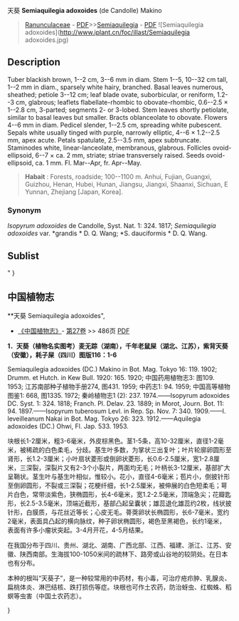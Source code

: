 天葵 **Semiaquilegia adoxoides** (de Candolle) Makino

> [Ranunculaceae](http://www.iplant.cn/info/Ranunculaceae?t=foc) - [PDF](http://www.iplant.cn/foc/pdf/Ranunculaceae.pdf)>>[Semiaquilegia](http://www.iplant.cn/info/Semiaquilegia?t=foc) - [PDF](http://www.iplant.cn/foc/pdf/Semiaquilegia.pdf)
![Semiaquilegia adoxoides](http://www.iplant.cn/foc/illast/Semiaquilegia adoxoides.jpg)

## Description

Tuber blackish brown, 1--2 cm, 3--6 mm in diam. Stem 1--5, 10--32 cm tall, 1--2 mm in diam., sparsely white hairy, branched. Basal leaves numerous, sheathed; petiole 3--12 cm; leaf blade ovate, suborbicular, or reniform, 1.2--3 cm, glabrous; leaflets flabellate-rhombic to obovate-rhombic, 0.6--2.5 × 1--2.8 cm, 3-parted; segments 2- or 3-lobed. Stem leaves shortly petiolate, similar to basal leaves but smaller. Bracts oblanceolate to obovate. Flowers 4--6 mm in diam. Pedicel slender, 1--2.5 cm, spreading white pubescent. Sepals white usually tinged with purple, narrowly elliptic, 4--6 × 1.2--2.5 mm, apex acute. Petals spatulate, 2.5--3.5 mm, apex subtruncate. Staminodes white, linear-lanceolate, membranous, glabrous. Follicles ovoid-ellipsoid, 6--7 × ca. 2 mm, striate; striae transversely raised. Seeds ovoid-ellipsoid, ca. 1 mm. Fl. Mar--Apr, fr. Apr--May.

> **Habait** : 
> Forests, roadside; 100--1100 m. Anhui, Fujian, Guangxi, Guizhou, Henan, Hubei, Hunan, Jiangsu, Jiangxi, Shaanxi, Sichuan, E Yunnan, Zhejiang [Japan, Korea].

### Synonym
*Isopyrum adoxoides* de Candolle, Syst. Nat. 1: 324. 1817; *Semiaquilegia adoxoides* var. *grandis * D. Q. Wang; *S. dauciformis * D. Q. Wang.

## Sublist
"
}
## 中国植物志

**天葵 Semiaquilegia adoxoides",

* [《中国植物志》](http://www.iplant.cn/frps)- [第27卷](http://www.iplant.cn/frps/vol/27) >> 486页 [PDF](http://www.iplant.cn/frps/pdf/27/486.pdf)

**1．天葵（植物名实图考）麦无踪（湖南），千年老鼠屎（湖北、江苏），紫背天葵（安徽），耗子屎（四川）图版116：1-6**

Semiaquilegia adoxoides (DC.) Makino in Bot. Mag. Tokyo 16: 119. 1902; Drumm. et Hutch. in Kew Bull. 1920: 165. 1920; 中国药用植物志3: 图109. 1953; 江苏南部种子植物手册274, 图431. 1959; 中药志1: 94. 1959; 中国高等植物图鉴1: 668, 图1335. 1972; 秦岭植物志1 (2): 237. 1974.——Isopyrum adoxoides DC. Syst. 1: 324. 1818; Franch. Pl. Delav. 23. 1889; in Morot, Journ. Bot. 11: 94. 1897.——Isopyrum tuberosum Levl. in Rep. Sp. Nov. 7: 340. 1909.——I. leveilleanum Nakai in Bot. Mag. Tokyo 26: 323. 1912.——Aquilegia adoxoides (DC.) Ohwi, Fl. Jap. 533. 1953.

块根长1-2厘米，粗3-6毫米，外皮棕黑色。茎1-5条，高10-32厘米，直径1-2毫米，被稀疏的白色柔毛，分歧。基生叶多数，为掌状三出复叶；叶片轮廓卵圆形至肾形，长1.2-3厘米；小叶扇状菱形或倒卵状菱形，长0.6-2.5厘米，宽1-2.8厘米，三深裂，深裂片又有2-3个小裂片，两面均无毛；叶柄长3-12厘米，基部扩大呈鞘状。茎生叶与基生叶相似，惟较小。花小，直径4-6毫米；苞片小，倒披针形至倒卵圆形，不裂或三深裂；花梗纤细，长1-2.5厘米，被伸展的白色短柔毛；萼片白色，常带淡紫色，狭椭圆形，长4-6毫米，宽1.2-2.5毫米，顶端急尖；花瓣匙形，长2.5-3.5毫米，顶端近截形，基部凸起呈囊状；雄蕊退化雄蕊约2枚，线状披针形，白膜质，与花丝近等长；心皮无毛。蓇葖卵状长椭圆形，长6-7毫米，宽约2毫米，表面具凸起的横向脉纹，种子卵状椭圆形，褐色至黑褐色，长约1毫米，表面有许多小瘤状突起。3-4月开花，4-5月结果。

在我国分布于四川、贵州、湖北、湖南、广西北部、江西、福建、浙江、江苏、安徽、陕西南部。生海拔100-1050米间的疏林下、路旁或山谷地的较阴处。在日本也有分布。

本种的根叫“天葵子”，是一种较常用的中药材，有小毒，可治疗疮疖肿、乳腺炎、扁桃体炎、淋巴结核、跌打损伤等症。块根也可作土农药，防治蚜虫、红蜘蛛、稻螟等虫害（中国土农药志）。

}